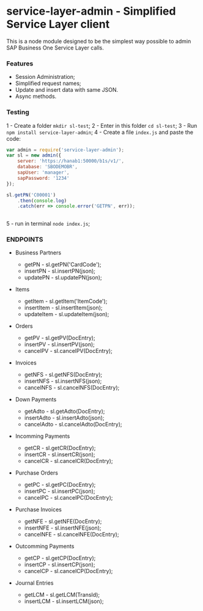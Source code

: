 # service-layer-admin - Simplified Service Layer client
This is a node module designed to be the simplest way possible to admin SAP Business One Service Layer calls.

### Features
- Session Administration;
- Simplified request names;
- Update and insert data with same JSON.
- Async methods.

### Testing
1 - Create a folder `mkdir sl-test`;
2 - Enter in this folder `cd sl-test`;
3 - Run `npm install service-layer-admin`;
4 - Create a file `index.js` and paste the code:
```javascript
var admin = require('service-layer-admin');
var sl = new admin({
    server: 'https://hanab1:50000/b1s/v1/',
    database: 'SBODEMOBR',
    sapUser: 'manager',
    sapPassword: '1234'
});

sl.getPN('C00001')
    .then(console.log)
    .catch(err => console.error('GETPN', err));
    
```
5 - run in terminal `node index.js`;

### ENDPOINTS
- Business Partners
    - getPN - sl.getPN('CardCode');
    - insertPN - sl.insertPN(json);
    - updatePN - sl.updatePN(json);

- Items
    - getItem - sl.getItem('ItemCode');
    - insertItem - sl.insertItem(json);
    - updateItem - sl.updateItem(json);

- Orders    
    - getPV - sl.getPV(DocEntry);
    - insertPV - sl.insertPV(json);
    - cancelPV - sl.cancelPV(DocEntry);

- Invoices
    - getNFS - sl.getNFS(DocEntry);
    - insertNFS - sl.insertNFS(json);
    - cancelNFS - sl.cancelNFS(DocEntry);

- Down Payments
    - getAdto - sl.getAdto(DocEntry);
    - insertAdto - sl.insertAdto(json);
    - cancelAdto - sl.cancelAdto(DocEntry);

- Incomming Payments
    - getCR - sl.getCR(DocEntry);
    - insertCR - sl.insertCR(json);
    - cancelCR - sl.cancelCR(DocEntry);

- Purchase Orders
    - getPC - sl.getPC(DocEntry);
    - insertPC - sl.insertPC(json);
    - cancelPC - sl.cancelPC(DocEntry);

- Purchase Invoices
    - getNFE - sl.getNFE(DocEntry);
    - insertNFE - sl.insertNFE(json);
    - cancelNFE - sl.cancelNFE(DocEntry);

- Outcomming Payments
    - getCP - sl.getCP(DocEntry);
    - insertCP - sl.insertCP(json);
    - cancelCP - sl.cancelCP(DocEntry);

- Journal Entries
    - getLCM - sl.getLCM(TransId);
    - insertLCM - sl.insertLCM(json);